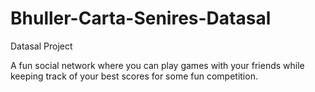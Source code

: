 # Bhuller-Carta-Senires-Datasal
Datasal Project

A fun social network where you can play games with your friends while keeping track of your best scores for some fun competition.
